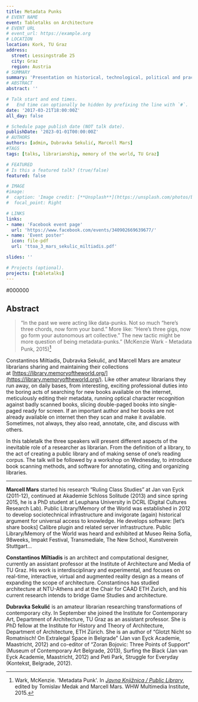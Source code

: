 ```yaml
---
title: Metadata Punks
# EVENT NAME 
event: Tabletalks on Architecture
# EVENT URL 
# event_url: https://example.org
# LOCATION 
location: Kork, TU Graz
address:
  street: Lessingstraße 25
  city: Graz
  region: Austria
# SUMMARY
summary: 'Presentation on historical, technological, political and practical aspects of librarianship and archiving. 2017.'
# ABSTRACT 
abstract: ''

# Talk start and end times.
#   End time can optionally be hidden by prefixing the line with `#`.
date: '2017-03-21T18:00:00Z'
all_day: false

# Schedule page publish date (NOT talk date).
publishDate: '2023-01-01T00:00:00Z'
# AUTHORS 
authors: [admin, Dubravka Sekulić, Marcell Mars]
#TAGS
tags: [talks, librarianship, memory of the world, TU Graz]

# FEATURED
# Is this a featured talk? (true/false)
featured: false

# IMAGE 
#image:
#  caption: 'Image credit: [**Unsplash**](https://unsplash.com/photos/bzdhc5b3Bxs)'
#  focal_point: Right

# LINKS 
links:
- name: 'Facebook event page'
  url: 'https://www.facebook.com/events/340902669639677/'
- name: 'Event poster'
  icon: file-pdf 
  url: 'ttoa_3_mars_sekulic_miltiadis.pdf'

slides: ''

# Projects (optional).
projects: [tabletalks]
---
```

\#000000

## Abstract 


> “In the past we were acting like data-punks. Not so much “here’s three chords, now form your band.” More like: “Here’s three gigs, now go form your autonomous art collective.” The new tactic might be more question of being metadata-punks.” (McKenzie Wark - Metadata Punk, 2015)[^ref]

Constantinos Miltiadis, Dubravka Sekulić, and Marcell Mars are amateur librarians sharing and maintaining their collections at [https://library.memoryoftheworld.org/](https://library.memoryoftheworld.org/). Like other amateur librarians they run away, on daily bases, from interesting, exciting professional duties into the boring acts of searching for new books available on the internet, meticulously editing their metadata, running optical character recognition against badly scanned books, slicing double-paged books into single-paged ready for screen. If an important author and her books are not already available on internet then they scan and make it available. Sometimes, not always, they also read, annotate, cite, and discuss with others.

In this tabletalk the three speakers will present different aspects of the inevitable role of a researcher as librarian. From the definition of a library, to the act of creating a public library and of making sense of one’s reading corpus. The talk will be followed by a workshop on Wednesday, to introduce book scanning methods, and software for annotating, citing and organizing libraries.

[^ref]:  Wark, McKenzie. 'Metadata Punk'. In _[Javna Knjižnica / Public Library](https://library.memoryoftheworld.org/#/book/4779b288-9ea0-415a-bc93-faf03065538c)_, edited by Tomislav Medak and Marcell Mars. WHW Multimedia Institute, 2015. 

---

**Marcell Mars** started his research “Ruling Class Studies” at Jan van Eyck (2011-12), continued at Akademie Schloss Solitude (2013) and since spring 2015, he is a PhD student at Leuphana University in DCRL (Digital Cultures Research Lab). Public Library/Memory of the World was established in 2012 to develop sociotechnical infrastructure and invigorate (again) historical argument for universal access to knowledge. He develops software: [let’s share books] Calibre plugin and related server infrastructure. Public Library/Memory of the World was heard and exhibited at Museo Reina Sofía, 98weeks, Impakt Festival, Transmediale, The New School, Kunstverein Stuttgart…

**Constantinos Miltiadis** is an architect and computational designer, currently an assistant professor at the Institute of Architecture and Media of TU Graz. His work is interdisciplinary and experimental, and focuses on real-time, interactive, virtual and augmented reality design as a means of expanding the scope of architecture. Constantinos has studied architecture at NTU-Athens and at the Chair for CAAD ETH Zurich, and his current research intends to bridge Game Studies and architecture.

**Dubravka Sekulić** is an amateur librarian researching transformations of contemporary city. In September she joined the Institute for Contemporary Art, Department of Architecture, TU Graz as an assistant professor. She is PhD fellow at the Institute for History and Theory of Architecture, Department of Architecture, ETH Zürich. She is an author of “Glotzt Nicht so Romatnisch! On Extralegal Space in Belgrade” (Jan van Eyck Academie, Maastricht, 2012) and co-editor of “Zoran Bojovic: Three Points of Support” (Museum of Contemporary Art Belgrade, 2013), Surfing the Black (Jan van Eyck Academie, Maastricht, 2012) and Peti Park, Struggle for Everyday (Kontekst, Belgrade, 2012).
